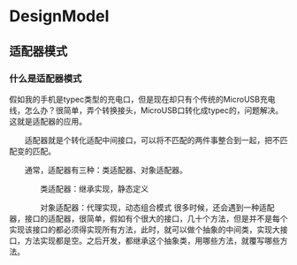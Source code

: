# DesignModel

## 适配器模式

### 什么是适配器模式

假如我的手机是typec类型的充电口，但是现在却只有个传统的MicroUSB充电线，怎么办？很简单，弄个转换接头，MicroUSB口转化成typec的，问题解决。这就是适配器的应用。

　　适配器就是个转化适配中间接口，可以将不匹配的两件事整合到一起，把不匹配变的匹配。

　　通常，适配器有三种：类适配器、对象适配器。

　　　　类适配器：继承实现，静态定义

　　　　对象适配器：代理实现，动态组合模式
很多时候，还会遇到一种适配器，接口的适配器，很简单，假如有个很大的接口，几十个方法，但是并不是每个实现该接口的都必须得实现所有方法，此时，就可以做个抽象的中间类，实现大接口，方法实现都是空。之后开发，都继承这个抽象类，用哪些方法，就覆写哪些方法。


